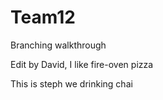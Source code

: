 # Team12
Branching walkthrough

Edit by David, I like fire-oven pizza

This is steph we drinking chai

